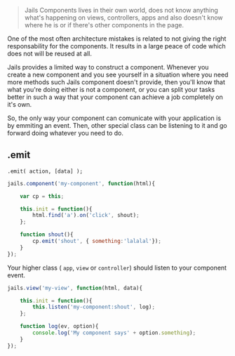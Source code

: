 > Jails Components lives in their own world, does not know anything what's happening on views, controllers, apps and also doesn't know where he is or if there's other components in the page.

One of the most often architecture mistakes is related to not giving the right responsability for the components. It results in a large peace of code which does not will be reused at all.

Jails provides a limited way to construct a component. Whenever you create a new component and you see yourself in a situation where you need more methods such Jails component doesn't provide, then you'll know that what you're doing either is not a component, or you can split your tasks better in such a way that your component can achieve a job completely on it's own.

So, the only way your component can comunicate with your application is by emmiting an event. Then, other special class can be listening to it and go forward doing whatever you need to do.

## .emit
    .emit( action, [data] );

```js
jails.component('my-component', function(html){

    var cp = this;

    this.init = function(){
        html.find('a').on('click', shout);
    };

    function shout(){
        cp.emit('shout', { something:'lalalal'});
    }
});

```

Your higher class ( `app`, `view` or `controller`) should listen to your component event.

```js
jails.view('my-view', function(html, data){

    this.init = function(){
        this.listen('my-component:shout', log);
    };

    function log(ev, option){
        console.log('My component says' + option.something);
    }
});

```
